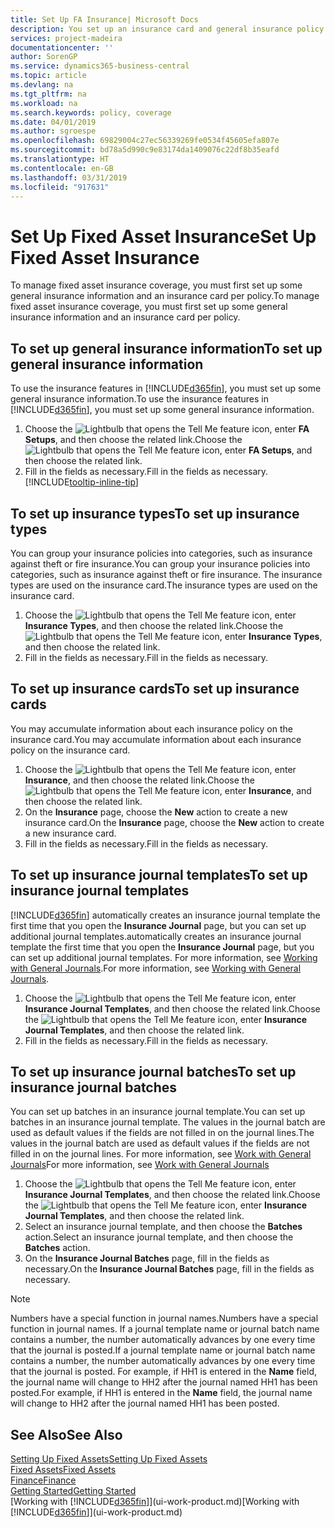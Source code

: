 ```yaml
---
title: Set Up FA Insurance| Microsoft Docs
description: You set up an insurance card and general insurance policy information to manage fixed asset insurance coverage.
services: project-madeira
documentationcenter: ''
author: SorenGP
ms.service: dynamics365-business-central
ms.topic: article
ms.devlang: na
ms.tgt_pltfrm: na
ms.workload: na
ms.search.keywords: policy, coverage
ms.date: 04/01/2019
ms.author: sgroespe
ms.openlocfilehash: 69829004c27ec56339269fe0534f45605efa807e
ms.sourcegitcommit: bd78a5d990c9e83174da1409076c22df8b35eafd
ms.translationtype: HT
ms.contentlocale: en-GB
ms.lasthandoff: 03/31/2019
ms.locfileid: "917631"
---
```

# <a name="set-up-fixed-asset-insurance"></a><span data-ttu-id="92bd6-103">Set Up Fixed Asset Insurance</span><span class="sxs-lookup"><span data-stu-id="92bd6-103">Set Up Fixed Asset Insurance</span></span>
<span data-ttu-id="92bd6-104">To manage fixed asset insurance coverage, you must first set up some general insurance information and an insurance card per policy.</span><span class="sxs-lookup"><span data-stu-id="92bd6-104">To manage fixed asset insurance coverage, you must first set up some general insurance information and an insurance card per policy.</span></span>

## <a name="to-set-up-general-insurance-information"></a><span data-ttu-id="92bd6-105">To set up general insurance information</span><span class="sxs-lookup"><span data-stu-id="92bd6-105">To set up general insurance information</span></span>
<span data-ttu-id="92bd6-106">To use the insurance features in [!INCLUDE[d365fin](includes/d365fin_md.md)], you must set up some general insurance information.</span><span class="sxs-lookup"><span data-stu-id="92bd6-106">To use the insurance features in [!INCLUDE[d365fin](includes/d365fin_md.md)], you must set up some general insurance information.</span></span>  

1. <span data-ttu-id="92bd6-107">Choose the ![Lightbulb that opens the Tell Me feature](media/ui-search/search_small.png "Tell me what you want to do") icon, enter **FA Setups**, and then choose the related link.</span><span class="sxs-lookup"><span data-stu-id="92bd6-107">Choose the ![Lightbulb that opens the Tell Me feature](media/ui-search/search_small.png "Tell me what you want to do") icon, enter **FA Setups**, and then choose the related link.</span></span>  
2. <span data-ttu-id="92bd6-108">Fill in the fields as necessary.</span><span class="sxs-lookup"><span data-stu-id="92bd6-108">Fill in the fields as necessary.</span></span> [!INCLUDE[tooltip-inline-tip](includes/tooltip-inline-tip_md.md)]  

## <a name="to-set-up-insurance-types"></a><span data-ttu-id="92bd6-109">To set up insurance types</span><span class="sxs-lookup"><span data-stu-id="92bd6-109">To set up insurance types</span></span>
<span data-ttu-id="92bd6-110">You can group your insurance policies into categories, such as insurance against theft or fire insurance.</span><span class="sxs-lookup"><span data-stu-id="92bd6-110">You can group your insurance policies into categories, such as insurance against theft or fire insurance.</span></span> <span data-ttu-id="92bd6-111">The insurance types are used on the insurance card.</span><span class="sxs-lookup"><span data-stu-id="92bd6-111">The insurance types are used on the insurance card.</span></span>

1. <span data-ttu-id="92bd6-112">Choose the ![Lightbulb that opens the Tell Me feature](media/ui-search/search_small.png "Tell me what you want to do") icon, enter **Insurance Types**, and then choose the related link.</span><span class="sxs-lookup"><span data-stu-id="92bd6-112">Choose the ![Lightbulb that opens the Tell Me feature](media/ui-search/search_small.png "Tell me what you want to do") icon, enter **Insurance Types**, and then choose the related link.</span></span>  
2. <span data-ttu-id="92bd6-113">Fill in the fields as necessary.</span><span class="sxs-lookup"><span data-stu-id="92bd6-113">Fill in the fields as necessary.</span></span>

## <a name="to-set-up-insurance-cards"></a><span data-ttu-id="92bd6-114">To set up insurance cards</span><span class="sxs-lookup"><span data-stu-id="92bd6-114">To set up insurance cards</span></span>
<span data-ttu-id="92bd6-115">You may accumulate information about each insurance policy on the insurance card.</span><span class="sxs-lookup"><span data-stu-id="92bd6-115">You may accumulate information about each insurance policy on the insurance card.</span></span>  

1. <span data-ttu-id="92bd6-116">Choose the ![Lightbulb that opens the Tell Me feature](media/ui-search/search_small.png "Tell me what you want to do") icon, enter **Insurance**, and then choose the related link.</span><span class="sxs-lookup"><span data-stu-id="92bd6-116">Choose the ![Lightbulb that opens the Tell Me feature](media/ui-search/search_small.png "Tell me what you want to do") icon, enter **Insurance**, and then choose the related link.</span></span>  
2. <span data-ttu-id="92bd6-117">On the **Insurance** page, choose the **New** action to create a  new insurance card.</span><span class="sxs-lookup"><span data-stu-id="92bd6-117">On the **Insurance** page, choose the **New** action to create a  new insurance card.</span></span>  
3. <span data-ttu-id="92bd6-118">Fill in the fields as necessary.</span><span class="sxs-lookup"><span data-stu-id="92bd6-118">Fill in the fields as necessary.</span></span>

## <a name="to-set-up-insurance-journal-templates"></a><span data-ttu-id="92bd6-119">To set up insurance journal templates</span><span class="sxs-lookup"><span data-stu-id="92bd6-119">To set up insurance journal templates</span></span>
[!INCLUDE[d365fin](includes/d365fin_md.md)] <span data-ttu-id="92bd6-120">automatically creates an insurance journal template the first time that you open the **Insurance Journal** page, but you can set up additional journal templates.</span><span class="sxs-lookup"><span data-stu-id="92bd6-120">automatically creates an insurance journal template the first time that you open the **Insurance Journal** page, but you can set up additional journal templates.</span></span> <span data-ttu-id="92bd6-121">For more information, see [Working with General Journals](ui-work-general-journals.md).</span><span class="sxs-lookup"><span data-stu-id="92bd6-121">For more information, see [Working with General Journals](ui-work-general-journals.md).</span></span>  

1. <span data-ttu-id="92bd6-122">Choose the ![Lightbulb that opens the Tell Me feature](media/ui-search/search_small.png "Tell me what you want to do") icon, enter **Insurance Journal Templates**, and then choose the related link.</span><span class="sxs-lookup"><span data-stu-id="92bd6-122">Choose the ![Lightbulb that opens the Tell Me feature](media/ui-search/search_small.png "Tell me what you want to do") icon, enter **Insurance Journal Templates**, and then choose the related link.</span></span>  
2. <span data-ttu-id="92bd6-123">Fill in the fields as necessary.</span><span class="sxs-lookup"><span data-stu-id="92bd6-123">Fill in the fields as necessary.</span></span>

## <a name="to-set-up-insurance-journal-batches"></a><span data-ttu-id="92bd6-124">To set up insurance journal batches</span><span class="sxs-lookup"><span data-stu-id="92bd6-124">To set up insurance journal batches</span></span>
<span data-ttu-id="92bd6-125">You can set up batches in an insurance journal template.</span><span class="sxs-lookup"><span data-stu-id="92bd6-125">You can set up batches in an insurance journal template.</span></span> <span data-ttu-id="92bd6-126">The values in the journal batch are used as default values if the fields are not filled in on the journal lines.</span><span class="sxs-lookup"><span data-stu-id="92bd6-126">The values in the journal batch are used as default values if the fields are not filled in on the journal lines.</span></span> <span data-ttu-id="92bd6-127">For more information, see [Work with General Journals](ui-work-general-journals.md)</span><span class="sxs-lookup"><span data-stu-id="92bd6-127">For more information, see [Work with General Journals](ui-work-general-journals.md)</span></span>  

1. <span data-ttu-id="92bd6-128">Choose the ![Lightbulb that opens the Tell Me feature](media/ui-search/search_small.png "Tell me what you want to do") icon, enter **Insurance Journal Templates**, and then choose the related link.</span><span class="sxs-lookup"><span data-stu-id="92bd6-128">Choose the ![Lightbulb that opens the Tell Me feature](media/ui-search/search_small.png "Tell me what you want to do") icon, enter **Insurance Journal Templates**, and then choose the related link.</span></span>  
2. <span data-ttu-id="92bd6-129">Select an insurance journal template, and then choose the **Batches** action.</span><span class="sxs-lookup"><span data-stu-id="92bd6-129">Select an insurance journal template, and then choose the **Batches** action.</span></span>
3. <span data-ttu-id="92bd6-130">On the **Insurance Journal Batches** page, fill in the fields as necessary.</span><span class="sxs-lookup"><span data-stu-id="92bd6-130">On the **Insurance Journal Batches** page, fill in the fields as necessary.</span></span>

> [!NOTE]  
>   <span data-ttu-id="92bd6-131">Numbers have a special function in journal names.</span><span class="sxs-lookup"><span data-stu-id="92bd6-131">Numbers have a special function in journal names.</span></span> <span data-ttu-id="92bd6-132">If a journal template name or journal batch name contains a number, the number automatically advances by one every time that the journal is posted.</span><span class="sxs-lookup"><span data-stu-id="92bd6-132">If a journal template name or journal batch name contains a number, the number automatically advances by one every time that the journal is posted.</span></span> <span data-ttu-id="92bd6-133">For example, if HH1 is entered in the **Name** field, the journal name will change to HH2 after the journal named HH1 has been posted.</span><span class="sxs-lookup"><span data-stu-id="92bd6-133">For example, if HH1 is entered in the **Name** field, the journal name will change to HH2 after the journal named HH1 has been posted.</span></span>

## <a name="see-also"></a><span data-ttu-id="92bd6-134">See Also</span><span class="sxs-lookup"><span data-stu-id="92bd6-134">See Also</span></span>
[<span data-ttu-id="92bd6-135">Setting Up Fixed Assets</span><span class="sxs-lookup"><span data-stu-id="92bd6-135">Setting Up Fixed Assets</span></span>](fa-setup.md)  
[<span data-ttu-id="92bd6-136">Fixed Assets</span><span class="sxs-lookup"><span data-stu-id="92bd6-136">Fixed Assets</span></span>](fa-manage.md)  
[<span data-ttu-id="92bd6-137">Finance</span><span class="sxs-lookup"><span data-stu-id="92bd6-137">Finance</span></span>](finance.md)  
[<span data-ttu-id="92bd6-138">Getting Started</span><span class="sxs-lookup"><span data-stu-id="92bd6-138">Getting Started</span></span>](product-get-started.md)  
<span data-ttu-id="92bd6-139">[Working with [!INCLUDE[d365fin](includes/d365fin_md.md)]](ui-work-product.md)</span><span class="sxs-lookup"><span data-stu-id="92bd6-139">[Working with [!INCLUDE[d365fin](includes/d365fin_md.md)]](ui-work-product.md)</span></span>
